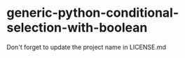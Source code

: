 # generic-python-conditional-selection-with-boolean

Don't forget to update the project name in LICENSE.md
